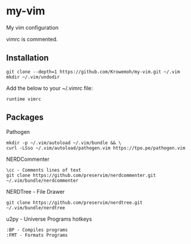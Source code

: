 # my-vim
My vim configuration

vimrc is commented.

## Installation

    
    git clone --depth=1 https://github.com/Krowemoh/my-vim.git ~/.vim
    mkdir ~/.vim/undodir
  
Add the below to your ~/.vimrc file:
    
    runtime vimrc
    
## Packages

Pathogen

    mkdir -p ~/.vim/autoload ~/.vim/bundle && \
    curl -LSso ~/.vim/autoload/pathogen.vim https://tpo.pe/pathogen.vim

NERDCommenter
    
    \cc - Comments lines of text
    git clone https://github.com/preservim/nerdcommenter.git ~/.vim/bundle/nerdcommenter
  
NERDTree - File Drawer

    git clone https://github.com/preservim/nerdtree.git ~/.vim/bundle/nerdtree

u2py - Universe Programs hotkeys
    
    :BP - Compiles programs
    :FMT - Formats Programs
